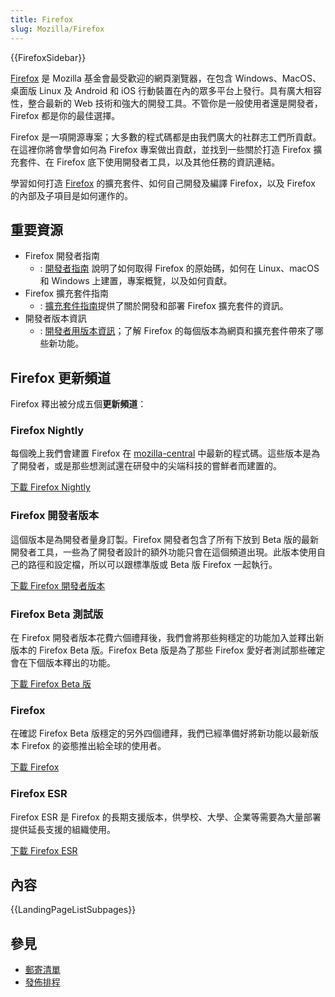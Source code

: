 ```yaml
---
title: Firefox
slug: Mozilla/Firefox
---
```


{{FirefoxSidebar}}

[Firefox](https://www.mozilla.org/firefox/) 是 Mozilla 基金會最受歡迎的網頁瀏覽器，在包含 Windows、MacOS、桌面版 Linux 及 Android 和 iOS 行動裝置在內的眾多平台上發行。具有廣大相容性，整合最新的 Web 技術和強大的開發工具。不管你是一般使用者還是開發者，Firefox 都是你的最佳選擇。

Firefox 是一項開源專案；大多數的程式碼都是由我們廣大的社群志工們所貢獻。在這裡你將會學會如何為 Firefox 專案做出貢獻，並找到一些關於打造 Firefox 擴充套件、在 Firefox 底下使用開發者工具，以及其他任務的資訊連結。

學習如何打造 [Firefox](https://www.mozilla.org/firefox/) 的擴充套件、如何自己開發及編譯 Firefox，以及 Firefox 的內部及子項目是如何運作的。

## 重要資源

- Firefox 開發者指南
  - : [開發者指南](https://firefox-source-docs.mozilla.org/contributing/index.html) 說明了如何取得 Firefox 的原始碼，如何在 Linux、macOS 和 Windows 上建置，專案概覽，以及如何貢獻。
- Firefox 擴充套件指南
  - : [擴充套件指南](/zh-TW/docs/Mozilla/Add-ons)提供了關於開發和部署 Firefox 擴充套件的資訊。
- 開發者版本資訊
  - : [開發者用版本資訊](/zh-TW/docs/Mozilla/Firefox/Releases)；了解 Firefox 的每個版本為網頁和擴充套件帶來了哪些新功能。

## Firefox 更新頻道

Firefox 釋出被分成五個**更新頻道**：

### Firefox Nightly

每個晚上我們會建置 Firefox 在 [mozilla-central](https://hg.mozilla.org/mozilla-central/) 中最新的程式碼。這些版本是為了開發者，或是那些想測試還在研發中的尖端科技的嘗鮮者而建置的。

[下載 Firefox Nightly](https://www.mozilla.org/firefox/channel/desktop/#nightly)

### Firefox 開發者版本

這個版本是為開發者量身訂製。Firefox 開發者包含了所有下放到 Beta 版的最新開發者工具，一些為了開發者設計的額外功能只會在這個頻道出現。此版本使用自己的路徑和設定檔，所以可以跟標準版或 Beta 版 Firefox 一起執行。

[下載 Firefox 開發者版本](https://www.mozilla.org/firefox/developer/)

### Firefox Beta 測試版

在 Firefox 開發者版本花費六個禮拜後，我們會將那些夠穩定的功能加入並釋出新版本的 Firefox Beta 版。Firefox Beta 版是為了那些 Firefox 愛好者測試那些確定會在下個版本釋出的功能。

[下載 Firefox Beta 版](https://www.mozilla.org/firefox/channel/#beta)

### Firefox

在確認 Firefox Beta 版穩定的另外四個禮拜，我們已經準備好將新功能以最新版本 Firefox 的姿態推出給全球的使用者。

[下載 Firefox](https://www.mozilla.org/firefox/new/)

### Firefox ESR

Firefox ESR 是 Firefox 的長期支援版本，供學校、大學、企業等需要為大量部署提供延長支援的組織使用。

[下載 Firefox ESR](https://www.mozilla.org/firefox/all/#product-desktop-esr)

## 內容

{{LandingPageListSubpages}}

## 參見

- [郵寄清單](https://groups.google.com/a/mozilla.org/g/firefox-dev)
- [發佈排程](https://wiki.mozilla.org/Release_Management/Calendar)
